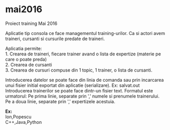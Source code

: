 # mai2016
Proiect training Mai 2016

Aplicatie tip consola ce face managementul training-urilor. Ca si actori avem traineri, cursanti si cursurile predate de traineri.

Aplicatia permite:  
    1. Crearea de traineri, fiecare trainer avand o lista de expertize (materie pe care o poate preda)  
    2. Crearea de cursanti  
    3. Crearea de cursuri compuse din 1 topic, 1 trainer, o lista de cursanti.  

Introducerea datelor se poate face din linia de comanda sau prin incarcarea unui fisier initial exportat din aplicatie (serializare). Ex: salvat.out  
Introducerea trainerilor se poate face dintr-un fisier text. Formatul este urmatorul: Pe prima linie, separate prin ','
numele si prenumele trainerului. Pe a doua linie, separate prin ',' expertizele acestuia.

**Ex:** <br/>
Ion,Popescu  
C++,Java,Python  